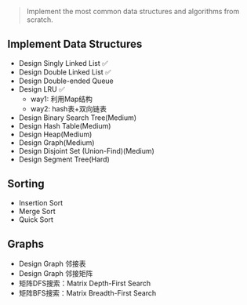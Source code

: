 > Implement the most common data structures and algorithms from scratch.

## Implement Data Structures

- Design Singly Linked List ✅
- Design Double Linked List ✅
- Design Double-ended Queue
- Design LRU ✅
  - way1: 利用Map结构
  - way2: hash表+双向链表
- Design Binary Search Tree(Medium)
- Design Hash Table(Medium)
- Design Heap(Medium)
- Design Graph(Medium)
- Design Disjoint Set (Union-Find)(Medium)
- Design Segment Tree(Hard)

## Sorting

- Insertion Sort
- Merge Sort
- Quick Sort

## Graphs

- Design Graph 邻接表
- Design Graph 邻接矩阵
- 矩阵DFS搜索：Matrix Depth-First Search
- 矩阵BFS搜索：Matrix Breadth-First Search

